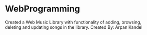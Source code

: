 # WebProgramming
Created a Web Music Library with functionality of adding, browsing, deleting and updating songs in the library.
Created By: Arpan Kandel
